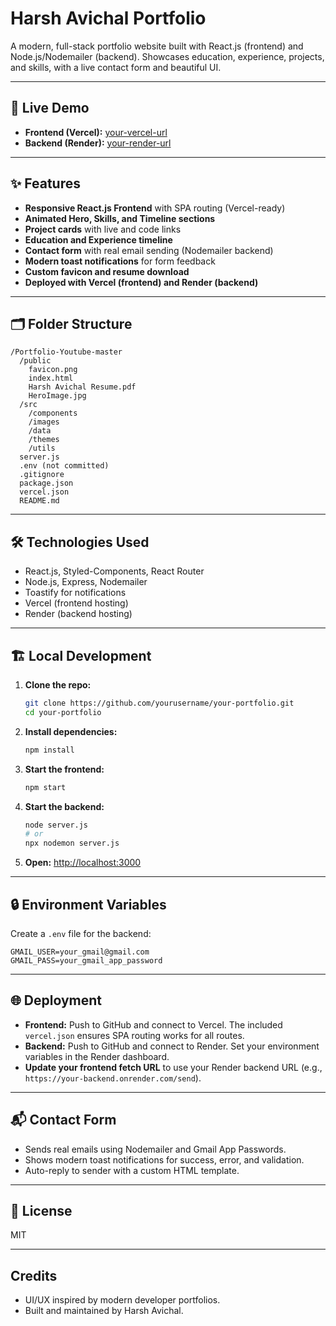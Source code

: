 # Harsh Avichal Portfolio

A modern, full-stack portfolio website built with React.js (frontend) and Node.js/Nodemailer (backend). Showcases education, experience, projects, and skills, with a live contact form and beautiful UI.

---

## 🚀 Live Demo
- **Frontend (Vercel):** [your-vercel-url](https://your-vercel-url)
- **Backend (Render):** [your-render-url](https://your-render-url)

---

## ✨ Features
- **Responsive React.js Frontend** with SPA routing (Vercel-ready)
- **Animated Hero, Skills, and Timeline sections**
- **Project cards** with live and code links
- **Education and Experience timeline**
- **Contact form** with real email sending (Nodemailer backend)
- **Modern toast notifications** for form feedback
- **Custom favicon and resume download**
- **Deployed with Vercel (frontend) and Render (backend)**

---

## 🗂️ Folder Structure
```
/Portfolio-Youtube-master
  /public
    favicon.png
    index.html
    Harsh Avichal Resume.pdf
    HeroImage.jpg
  /src
    /components
    /images
    /data
    /themes
    /utils
  server.js
  .env (not committed)
  .gitignore
  package.json
  vercel.json
  README.md
```

---

## 🛠️ Technologies Used
- React.js, Styled-Components, React Router
- Node.js, Express, Nodemailer
- Toastify for notifications
- Vercel (frontend hosting)
- Render (backend hosting)

---

## 🏗️ Local Development
1. **Clone the repo:**
   ```bash
   git clone https://github.com/yourusername/your-portfolio.git
   cd your-portfolio
   ```
2. **Install dependencies:**
   ```bash
   npm install
   ```
3. **Start the frontend:**
   ```bash
   npm start
   ```
4. **Start the backend:**
   ```bash
   node server.js
   # or
   npx nodemon server.js
   ```
5. **Open:** [http://localhost:3000](http://localhost:3000)

---

## 🔒 Environment Variables
Create a `.env` file for the backend:
```
GMAIL_USER=your_gmail@gmail.com
GMAIL_PASS=your_gmail_app_password
```

---

## 🌐 Deployment
- **Frontend:** Push to GitHub and connect to Vercel. The included `vercel.json` ensures SPA routing works for all routes.
- **Backend:** Push to GitHub and connect to Render. Set your environment variables in the Render dashboard.
- **Update your frontend fetch URL** to use your Render backend URL (e.g., `https://your-backend.onrender.com/send`).

---

## 📬 Contact Form
- Sends real emails using Nodemailer and Gmail App Passwords.
- Shows modern toast notifications for success, error, and validation.
- Auto-reply to sender with a custom HTML template.

---

## 📄 License
MIT

---

## Credits
- UI/UX inspired by modern developer portfolios.
- Built and maintained by Harsh Avichal.
